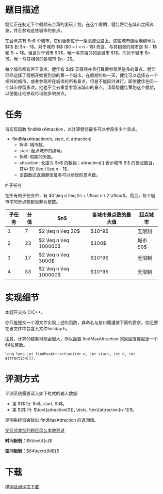 # 题目描述

<p>健佳正在制定下个假期去台湾的游玩计划。在这个假期，健佳将会在城市之间奔波，并且参观这些城市的景点。</p>
<p>在台湾共有 $n$ 个城市，它们全部位于一条高速公路上。这些城市连续地编号为 $0$ 到 $n - 1$。对于城市 $i$ ($0 &lt; i &lt; n - 1$) 而言，与其相邻的城市是 $i - 1$ 和 $i + 1$。但是对于城市 $0$，唯一与其相邻的是城市 $1$。而对于城市 $n - 1$，唯一与其相邻的是城市 $n - 2$。</p>
<p>每个城市都有若干景点。健佳有 $d$ 天假期并且打算要参观尽量多的景点。健佳已经选择了假期开始要到访的第一个城市。在假期的每一天，健佳可以选择去一个相邻的城市，或者参观所在城市的所有景点，但是不能同时进行。即使健佳在同一个城市停留多次，他也不会去重复参观该城市的景点。请帮助健佳策划这个假期，以便能让他参观尽可能多的景点。</p>

# 任务


<p>请实现函数 findMaxAttraction，以计算健佳最多可以参观多少个景点。</p>
<ul><li>findMaxAttraction(n, start, d, attraction)<ul><li>$n$: 城市数。</li>
<li>start: 起点城市的编号。</li>
<li>$d$: 假期的天数。</li>
<li>attraction: 长度为 $n$ 的数组；attraction[i] 表示城市 $i$ 的景点数目，其中 $0 \leq i \leq n - 1$。</li>
<li>该函数应返回健佳最多可以参观的景点数。</li>
</ul></li>
</ul>
# 子任务


<p>在所有的子任务中，有 $0 \leq d \leq 2n + \lfloor n / 2 \rfloor$。而且，每个城市中的景点数都是非负整数。</p>
<div class="table-responsive">
<table class="table table-bordered table-text-center table-vertical-middle"><thead><tr><th>子任务</th><th>分值</th><th>$n$</th><th>各城市景点数的最大值</th><th>起点城市</th></tr></thead><tbody><tr><td>1</td><td>7</td><td>$2 \leq n \leq 20$</td><td>$10^9$</td><td>无限制</td></tr><tr><td>2</td><td>23</td><td>$2 \leq n \leq 100000$</td><td>$100$</td><td>城市 $0$</td></tr><tr><td>3</td><td>17</td><td>$2 \leq n \leq 3000$</td><td>$10^9$</td><td>无限制</td></tr><tr><td>4</td><td>53</td><td>$2 \leq n \leq 100000$</td><td>$10^9$</td><td>无限制</td></tr></tbody></table></div>


# 实现细节


<p>本题只支持 C/C++。</p>
<p>你只能提交一个源文件实现上述的函数，其命名与接口需遵循下面的要求。你还要在该文件中包含头文件holiday.h。</p>
<p>注意，计算的结果可能会很大，所以函数 findMaxAttraction 的返回值类型是一个64位整数。</p>
<pre><code class="sh_cpp">long long int findMaxAttraction(int n, int start, int d, int attraction[]);</code></pre>

# 评测方式


<p>评测系统需要读入如下格式的输入数据:</p>
<ul><li>第 $1$ 行: $n$, start, $d$。</li>
<li>第 $2$ 行: $\text{attraction[0]}, \dots, \text{attraction[n-1]}$。</li>
</ul><p>评测系统将会输出 findMaxAttraction 的返回值。</p>
<p><a href="/faq">交互式类型的题目怎么本地测试</a></p>
<p><strong>时间限制：</strong>$5\texttt{s}$</p>
<p><strong>空间限制：</strong>$64\texttt{MB}$</p>

# 下载


<p><a href="/download.php?type=problem&amp;id=29">样例及测评库下载</a></p>
